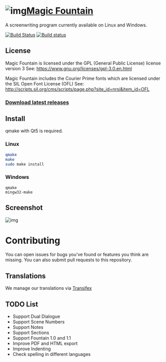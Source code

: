 # ![img](http://basic1.moy.su/Fotos/magicfountain.png)[Magic Fountain](https://goo.gl/h9KubK "Magic Fountain Offical Site")
A screenwriting program currently available on Linux and Windows.

[![Build Status](https://travis-ci.org/Aztorius/magicfountain.svg?branch=master)](https://travis-ci.org/Aztorius/magicfountain)
[![Build status](https://ci.appveyor.com/api/projects/status/2jbbo67va29cjoxw?svg=true)](https://ci.appveyor.com/project/Aztorius/magicfountain)

## License
Magic Fountain is licensed under the GPL (General Public License) license version 3
See: https://www.gnu.org/licenses/gpl-3.0.en.html

Magic Fountain includes the Courier Prime fonts which are licensed under the SIL Open Font License (OFL)
See: http://scripts.sil.org/cms/scripts/page.php?site_id=nrsi&item_id=OFL

### [Download latest releases](https://goo.gl/NF7bAi)

## Install

qmake with Qt5 is required.

### Linux
```bash
qmake
make
sudo make install
```

### Windows
```
qmake
mingw32-make
```
## Screenshot
![img](http://basic1.moy.su/Fotos/Bildschirmfoto_2017-08-23_17-15-26.png)

# Contributing
You can open issues for bugs you've found or features you think are missing. You can also submit pull requests to this repository.
## Translations
We manage our translations via [Transifex](https://goo.gl/tmFoFc "Translations via Transifex")

## TODO List

- Support Dual Dialogue
- Support Scene Numbers
- Support Notes
- Support Sections
- Support Fountain 1.0 and 1.1
- Improve PDF and HTML export
- Improve Indenting
- Check spelling in different languages
